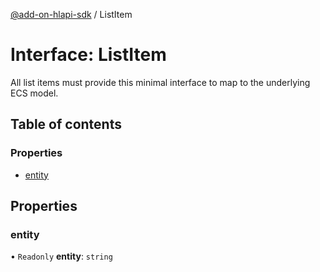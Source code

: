 [@add-on-hlapi-sdk](../overview.md) / ListItem

# Interface: ListItem

All list items must provide this minimal interface to map to the underlying ECS model.

## Table of contents

### Properties

- [entity](ListItem.md#entity)

## Properties

### <a id="entity" name="entity"></a> entity

• `Readonly` **entity**: `string`
